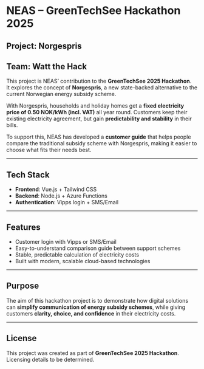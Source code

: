 # NEAS – GreenTechSee Hackathon 2025

## Project: Norgespris 
## Team: Watt the Hack

This project is NEAS’ contribution to the **GreenTechSee 2025 Hackathon**.  
It explores the concept of **Norgespris**, a new state-backed alternative to the current Norwegian energy subsidy scheme.  

With Norgespris, households and holiday homes get a **fixed electricity price of 0.50 NOK/kWh (incl. VAT)** all year round. Customers keep their existing electricity agreement, but gain **predictability and stability** in their bills.  

To support this, NEAS has developed a **customer guide** that helps people compare the traditional subsidy scheme with Norgespris, making it easier to choose what fits their needs best.  

---

## Tech Stack

- **Frontend**: Vue.js + Tailwind CSS  
- **Backend**: Node.js + Azure Functions  
- **Authentication**: Vipps login + SMS/Email  

---

## Features

- Customer login with Vipps or SMS/Email  
- Easy-to-understand comparison guide between support schemes  
- Stable, predictable calculation of electricity costs  
- Built with modern, scalable cloud-based technologies  

---

## Purpose

The aim of this hackathon project is to demonstrate how digital solutions can **simplify communication of energy subsidy schemes**, while giving customers **clarity, choice, and confidence** in their electricity costs.  

---

## License

This project was created as part of **GreenTechSee 2025 Hackathon**. Licensing details to be determined.  
